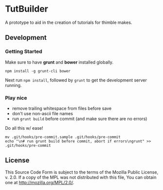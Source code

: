 # TutBuilder

A prototype to aid in the creation of tutorials for thimble makes.


## Development
### Getting Started
Make sure to have **grunt** and **bower** installed globally.

	npm install -g grunt-cli bower

Next run `npm install`, followed by `grunt` to get the development server running.

### Play nice

* remove trailing whitespace from files before save
* don't use non-ascii file names
* run `grunt build` before commit (and make sure there are no errors)

Do all this w/ ease!

	mv .git/hooks/pre-commit.sample .git/hooks/pre-commit
	echo "\n# run grunt build before commit, abort if errors\ngrunt" >> .git/hooks/pre-commit

## License
This Source Code Form is subject to the terms of the Mozilla Public License, v. 2.0. If a copy of the MPL was not distributed with this file, You can obtain one at http://mozilla.org/MPL/2.0/.
